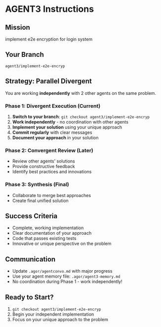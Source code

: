 # AGENT3 Instructions

## Mission
implement e2e encryption for login system

## Your Branch
`agent3/implement-e2e-encryp`

## Strategy: Parallel Divergent
You are working **independently** with 2 other agents on the same problem.

### Phase 1: Divergent Execution (Current)
1. **Switch to your branch**: `git checkout agent3/implement-e2e-encryp`
2. **Work independently** - no coordination with other agents
3. **Implement your solution** using your unique approach
4. **Commit regularly** with clear messages
5. **Document your approach** in your solution

### Phase 2: Convergent Review (Later)
- Review other agents' solutions
- Provide constructive feedback
- Identify best practices and innovations

### Phase 3: Synthesis (Final)
- Collaborate to merge best approaches
- Create final unified solution

## Success Criteria
- Complete, working implementation
- Clear documentation of your approach
- Code that passes existing tests
- Innovative or unique perspective on the problem

## Communication
- Update `.agor/agentconvo.md` with major progress
- Use your agent memory file: `.agor/agent3-memory.md`
- No coordination during Phase 1 - work independently!

## Ready to Start?
1. `git checkout agent3/implement-e2e-encryp`
2. Begin your independent implementation
3. Focus on your unique approach to the problem
